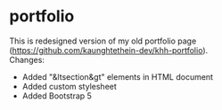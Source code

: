 # portfolio

This is redesigned version of my old portfolio page (https://github.com/kaunghtethein-dev/khh-portfolio). <br/>
Changes: <br/>
 * Added "&ltsection&gt" elements in HTML document
 * Added custom stylesheet 
 * Added Bootstrap 5
